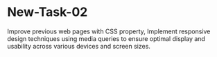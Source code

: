 # New-Task-02
Improve previous web pages with CSS property, Implement responsive design techniques using media queries to ensure optimal display and usability across various devices and screen sizes.
